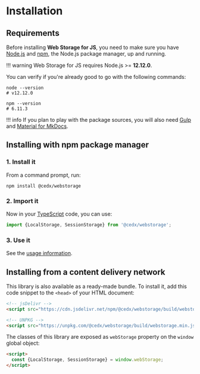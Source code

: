 # Installation

## Requirements
Before installing **Web Storage for JS**, you need to make sure you have [Node.js](https://nodejs.org) and [npm](https://www.npmjs.com), the Node.js package manager, up and running.

!!! warning
    Web Storage for JS requires Node.js >= **12.12.0**.

You can verify if you're already good to go with the following commands:

```shell
node --version
# v12.12.0

npm --version
# 6.11.3
```

!!! info
    If you plan to play with the package sources, you will also need
    [Gulp](https://gulpjs.com) and [Material for MkDocs](https://squidfunk.github.io/mkdocs-material).

## Installing with npm package manager

### 1. Install it
From a command prompt, run:

```shell
npm install @cedx/webstorage
```

### 2. Import it
Now in your [TypeScript](https://www.typescriptlang.org) code, you can use:

```typescript
import {LocalStorage, SessionStorage} from '@cedx/webstorage';
```

### 3. Use it
See the [usage information](usage/api.md).

## Installing from a content delivery network
This library is also available as a ready-made bundle.
To install it, add this code snippet to the `<head>` of your HTML document:

```html
<!-- jsDelivr -->
<script src="https://cdn.jsdelivr.net/npm/@cedx/webstorage/build/webstorage.min.js"></script>

<!-- UNPKG -->
<script src="https://unpkg.com/@cedx/webstorage/build/webstorage.min.js"></script>
```

The classes of this library are exposed as `webStorage` property on the `window` global object:

```html
<script>
  const {LocalStorage, SessionStorage} = window.webStorage;
</script>
```
